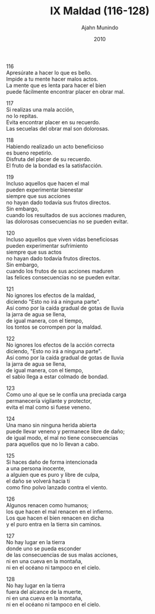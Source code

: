 ﻿---
author: "Ajahn Munindo"
title: "IX Maldad (116-128)"
booktitle: "Un Dhammapada para la Contemplación"
source: "https://forestsangha.org/teachings/books/un-dhammapada-para-la-contemplacion?language=Espa%C3%B1ol"
license: "BY-NC-ND"
publisher: "dhammamagga"
date: 2010
pubyear: 2010-2019 
weight: 9
draft: false
---  

116  
Apresúrate a hacer lo que es bello.  
Impide a tu mente hacer malos actos.  
La mente que es lenta para hacer el bien  
puede fácilmente encontrar placer en obrar mal.  

117  
Si realizas una mala acción,  
no lo repitas.  
Evita encontrar placer en su recuerdo.  
Las secuelas del obrar mal son dolorosas.  

118  
Habiendo realizado un acto beneficioso  
es bueno repetirlo.  
Disfruta del placer de su recuerdo.  
El fruto de la bondad es la satisfacción.  

119  
Incluso aquellos que hacen el mal  
pueden experimentar bienestar  
siempre que sus acciones   
no hayan dado todavía sus frutos directos.  
Sin embargo,  
cuando los resultados de sus acciones maduren,  
las dolorosas consecuencias no se pueden evitar.  

120  
Incluso aquellos que viven vidas beneficiosas  
pueden experimentar sufrimiento  
siempre que sus actos  
no hayan dado todavía frutos directos.  
Sin embargo,  
cuando los frutos de sus acciones maduren  
las felices consecuencias no se pueden evitar.  

121  
No ignores los efectos de la maldad,  
diciendo "Esto no irá a ninguna parte".  
Así como por la caída gradual de gotas de lluvia  
la jarra de agua se llena,  
de igual manera, con el tiempo,  
los tontos se corrompen por la maldad.  

122  
No ignores los efectos de la acción correcta  
diciendo, "Esto no irá a ninguna parte".  
Así como por la caída gradual de gotas de lluvia  
la jarra de agua se llena,  
de igual manera, con el tiempo,  
el sabio llega a estar colmado de bondad.  

123  
Como uno al que se le confía una preciada carga  
permanecería vigilante y protector,  
evita el mal como si fuese veneno.  

124  
Una mano sin ninguna herida abierta  
puede llevar veneno y permanece libre de daño;  
de igual modo, el mal no tiene consecuencias  
para aquellos que no lo llevan a cabo.  

125  
Si haces daño de forma intencionada  
a una persona inocente,  
a alguien que es puro y libre de culpa,  
el daño se volverá hacia ti  
como fino polvo lanzado contra el viento.  

126  
Algunos renacen como humanos;  
los que hacen el mal renacen en el infierno.  
Los que hacen el bien renacen en dicha  
y el puro entra en la tierra sin caminos.  

127  
No hay lugar en la tierra  
donde uno se pueda esconder  
de las consecuencias de sus malas acciones,   
ni en una cueva en la montaña,  
ni en el océano ni tampoco en el cielo.  

128  
No hay lugar en la tierra  
fuera del alcance de la muerte,  
ni en una cueva en la montaña,  
ni en el océano ni tampoco en el cielo.  
